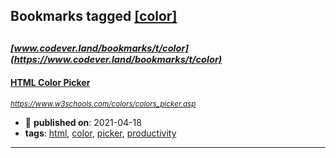 ## Bookmarks tagged [[color]](https://www.codever.land/search?q=[color])

_<sup><sup>[www.codever.land/bookmarks/t/color](https://www.codever.land/bookmarks/t/color)</sup></sup>_
---
#### [HTML Color Picker](https://www.w3schools.com/colors/colors_picker.asp)
_<sup>https://www.w3schools.com/colors/colors_picker.asp</sup>_

* :calendar: **published on**: 2021-04-18
* **tags**: [html](../tagged/html.md), [color](../tagged/color.md), [picker](../tagged/picker.md), [productivity](../tagged/productivity.md)
---
